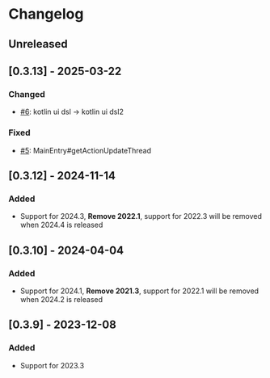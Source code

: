 # Changelog

## Unreleased

## [0.3.13] - 2025-03-22

### Changed

* [#6](https://github.com/ClearPlume/jimmer-generator/issues/6): kotlin ui dsl -> kotlin ui dsl2

### Fixed

* [#5](https://github.com/ClearPlume/jimmer-generator/issues/5): MainEntry#getActionUpdateThread

## [0.3.12] - 2024-11-14

### Added

* Support for 2024.3, **Remove 2022.1**, support for 2022.3 will be removed when 2024.4 is released

## [0.3.10] - 2024-04-04

### Added

* Support for 2024.1, **Remove 2021.3**, support for 2022.1 will be removed when 2024.2 is released

## [0.3.9] - 2023-12-08

### Added

* Support for 2023.3
